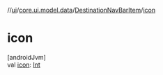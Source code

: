 //[ui](../../../index.md)/[core.ui.model.data](../index.md)/[DestinationNavBarItem](index.md)/[icon](icon.md)

# icon

[androidJvm]\
val [icon](icon.md): [Int](https://kotlinlang.org/api/latest/jvm/stdlib/kotlin/-int/index.html)
